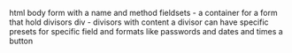html body
form with a name and method
fieldsets - a container for a form that hold divisors 
div - divisors with content 
a divisor can have specific presets for specific field 
and formats like passwords and dates and times
a button 
